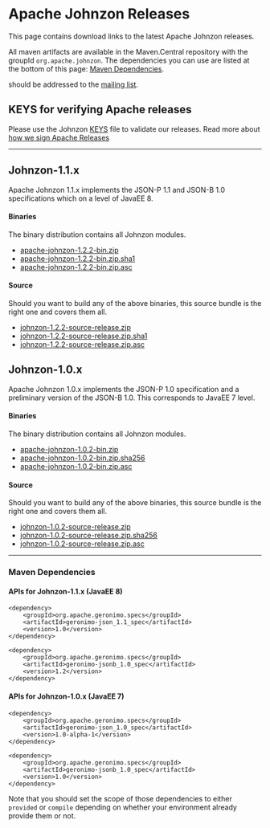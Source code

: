 <!---
Licensed to the Apache Software Foundation (ASF) under one
or more contributor license agreements.  See the NOTICE file
distributed with this work for additional information
regarding copyright ownership.  The ASF licenses this file
to you under the Apache License, Version 2.0 (the
"License"); you may not use this file except in compliance
with the License.  You may obtain a copy of the License at

  http://www.apache.org/licenses/LICENSE-2.0

Unless required by applicable law or agreed to in writing,
software distributed under the License is distributed on an
"AS IS" BASIS, WITHOUT WARRANTIES OR CONDITIONS OF ANY
KIND, either express or implied.  See the License for the
specific language governing permissions and limitations
under the License.
-->
# Apache Johnzon Releases

This page contains download links to the latest Apache Johnzon releases.

All maven artifacts are available in the Maven.Central repository with the groupId ``org.apache.johnzon``. 
The dependencies you can use are listed at the bottom of this page: [Maven Dependencies](#Maven_Dependencies).


should be addressed to the [mailing list](http://johnzon.apache.org/mail-lists.html).

## KEYS for verifying Apache releases

Please use the Johnzon [KEYS](https://www.apache.org/dist/johnzon/KEYS) file to validate our releases.
Read more about [how we sign Apache Releases](http://www.apache.org/info/verification.html)


----------

## Johnzon-1.1.x

Apache Johnzon 1.1.x implements the JSON-P 1.1 and JSON-B 1.0 specifications which on a level of JavaEE 8.

#### Binaries
The binary distribution contains all Johnzon modules.

* [apache-johnzon-1.2.2-bin.zip](https://www.apache.org/dyn/closer.lua/johnzon/johnzon-1.2.2/apache-johnzon-1.2.2-bin.zip)
* [apache-johnzon-1.2.2-bin.zip.sha1](https://www.apache.org/dist/johnzon/johnzon-1.2.2/apache-johnzon-1.2.2-bin.zip.sha1)
* [apache-johnzon-1.2.2-bin.zip.asc](https://www.apache.org/dist/johnzon/johnzon-1.2.2/apache-johnzon-1.2.2-bin.zip.asc)

#### Source
Should you want to build any of the above binaries, this source bundle is the right one and covers them all.

* [johnzon-1.2.2-source-release.zip](https://www.apache.org/dyn/closer.lua/johnzon/johnzon-1.2.2/johnzon-1.2.2-source-release.zip)
* [johnzon-1.2.2-source-release.zip.sha1](https://www.apache.org/dist/johnzon/johnzon-1.2.2/johnzon-1.2.2-source-release.zip.sha1)
* [johnzon-1.2.2-source-release.zip.asc](https://www.apache.org/dist/johnzon/johnzon-1.2.2/johnzon-1.2.2-source-release.zip.asc)


## Johnzon-1.0.x

Apache Johnzon 1.0.x implements the JSON-P 1.0 specification and a preliminary version of the JSON-B 1.0.
This corresponds to JavaEE 7 level.

#### Binaries
The binary distribution contains all Johnzon modules.

* [apache-johnzon-1.0.2-bin.zip](https://www.apache.org/dyn/closer.lua/johnzon/johnzon-1.0.2/apache-johnzon-1.0.2-bin.zip)
* [apache-johnzon-1.0.2-bin.zip.sha256](https://www.apache.org/dist/johnzon/johnzon-1.0.2/apache-johnzon-1.0.2-bin.zip.sha256)
* [apache-johnzon-1.0.2-bin.zip.asc](https://www.apache.org/dist/johnzon/johnzon-1.0.2/apache-johnzon-1.0.2-bin.zip.asc)

#### Source
Should you want to build any of the above binaries, this source bundle is the right one and covers them all.

* [johnzon-1.0.2-source-release.zip](https://www.apache.org/dyn/closer.lua/johnzon/johnzon-1.0.2/johnzon-1.0.2-source-release.zip)
* [johnzon-1.0.2-source-release.zip.sha256](https://www.apache.org/dist/johnzon/johnzon-1.0.2/johnzon-1.0.2-source-release.zip.sha256)
* [johnzon-1.0.2-source-release.zip.asc](https://www.apache.org/dist/johnzon/johnzon-1.0.2/johnzon-1.0.2-source-release.zip.asc)

-------

### Maven Dependencies

#### APIs for Johnzon-1.1.x (JavaEE 8)

    <dependency>
        <groupId>org.apache.geronimo.specs</groupId>
        <artifactId>geronimo-json_1.1_spec</artifactId>
        <version>1.0</version>
    </dependency>

    <dependency>
        <groupId>org.apache.geronimo.specs</groupId>
        <artifactId>geronimo-jsonb_1.0_spec</artifactId>
        <version>1.2</version>
    </dependency>

#### APIs for Johnzon-1.0.x (JavaEE 7)

    <dependency>
        <groupId>org.apache.geronimo.specs</groupId>
        <artifactId>geronimo-json_1.0_spec</artifactId>
        <version>1.0-alpha-1</version>
    </dependency>

    <dependency>
        <groupId>org.apache.geronimo.specs</groupId>
        <artifactId>geronimo-jsonb_1.0_spec</artifactId>
        <version>1.0</version>
    </dependency>

Note that you should set the scope of those dependencies to either `provided` or `compile` depending on whether your environment already provide them or not.
